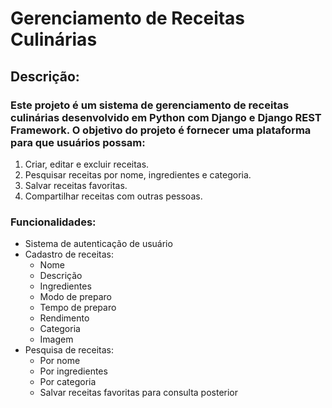# Gerenciamento de Receitas Culinárias
## Descrição:

### Este projeto é um sistema de gerenciamento de receitas culinárias desenvolvido em Python com Django e Django REST Framework. O objetivo do projeto é fornecer uma plataforma para que usuários possam:
1. Criar, editar e excluir receitas.
1. Pesquisar receitas por nome, ingredientes e categoria.
1. Salvar receitas favoritas.
1. Compartilhar receitas com outras pessoas.

### Funcionalidades:
- Sistema de autenticação de usuário
- Cadastro de receitas:
  - Nome
  - Descrição
  - Ingredientes
  - Modo de preparo
  - Tempo de preparo
  - Rendimento
  - Categoria
  - Imagem
- Pesquisa de receitas:
  - Por nome
  - Por ingredientes
  - Por categoria
  - Salvar receitas favoritas para consulta posterior
